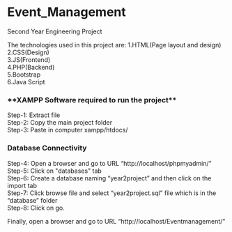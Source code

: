 # Event_Management
Second Year Engineering Project

The technologies used in this project are:
1.HTML(Page layout and design)<br>
2.CSS(Design)<br>
3.JS(Frontend)<br>
4.PHP(Backend)<br>
5.Bootstrap<br>
6.Java Script

<h3>**XAMPP Software required to run the project**</h3>

Step-1: Extract file <br>
Step-2: Copy the main project folder<br>
Step-3: Paste in computer xampp/htdocs/<br>

<h3>Database Connectivity</h3>

Step-4: Open a browser and go to URL “http://localhost/phpmyadmin/”<br>
Step-5: Click on "databases" tab<br>
Step-6: Create a database naming “year2project” and then click on the import tab<br>
Step-7: Click browse file and select “year2project.sql” file which is in the “database” folder<br>
Step-8: Click on go.


Finally, open a browser and go to URL “http://localhost/Eventmanagement/”
